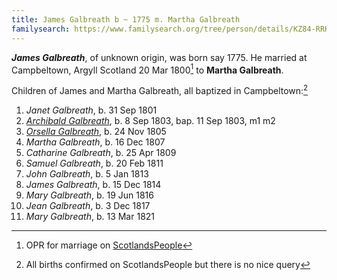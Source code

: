 ```yaml
---
title: James Galbreath b ~ 1775 m. Martha Galbreath
familysearch: https://www.familysearch.org/tree/person/details/KZ84-RRK
---
```

***James Galbreath***, of unknown origin, was born say 1775.  He married at Campbeltown, Argyll Scotland 20 Mar 1800[^marriage] to **Martha Galbreath**.

Children of James and Martha Galbreath, all baptized in Campbeltown:[^children]

1. *Janet Galbreath*, b. 31 Sep 1801
2. [*Archibald Galbreath*](galbreath-archibald-1803.md), b. 8 Sep 1803, bap. 11 Sep 1803, m1 m2
3. [*Orsella Galbreath*](galbreath-orsla-1805.md), b. 24 Nov 1805
4. *Martha Galbreath*, b. 16 Dec 1807
4. *Catharine Galbreath*, b. 25 Apr 1809
5. *Samuel Galbreath*, b. 20 Feb 1811
5. *John Galbreath*, b. 5 Jan 1813
6. *James Galbreath*, b. 15 Dec 1814
7. *Mary Galbreath*, b. 19 Jun 1816
8. *Jean Galbreath*, b. 3 Dec 1817
9. *Mary Galbreath*, b. 13 Mar 1821

[^marriage]: OPR for marriage on [ScotlandsPeople]()

[^children]: All births confirmed on ScotlandsPeople but there is no nice query

